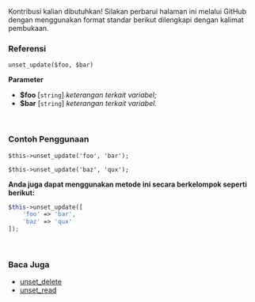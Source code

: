 Kontribusi kalian dibutuhkan!
Silakan perbarui halaman ini melalui GitHub dengan menggunakan format standar berikut dilengkapi dengan kalimat pembukaan.

### Referensi
`unset_update($foo, $bar)`

**Parameter**
* **$foo** [`string`] *keterangan terkait variabel;*
* **$bar** [`string`] *keterangan terkait variabel.*

&nbsp;

### Contoh Penggunaan
`$this->unset_update('foo', 'bar');`

`$this->unset_update('baz', 'qux');`

**Anda juga dapat menggunakan metode ini secara berkelompok seperti berikut:**
```php
$this->unset_update([
    'foo' => 'bar',
    'baz' => 'qux'
]);
```

&nbsp;

### Baca Juga
* [unset_delete](./unset_delete)
* [unset_read](./unset_read)
